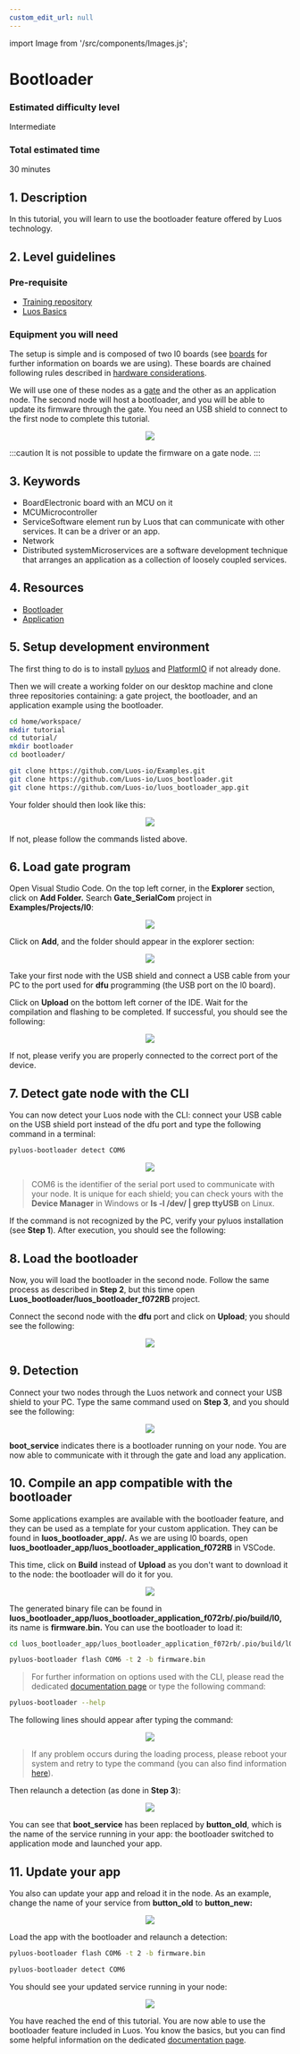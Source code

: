 ```yaml
---
custom_edit_url: null
---
```


import Image from '/src/components/Images.js';

# Bootloader

### Estimated difficulty level

Intermediate

### Total estimated time

30 minutes

## 1. Description

In this tutorial, you will learn to use the bootloader feature offered by Luos technology.

## 2. Level guidelines

### Pre-requisite

- [Training repository](https://github.com/Luos-io/Get_started)
- [Luos Basics](/docs/luos-technology/basics/basics)

### Equipment you will need

The setup is simple and is composed of two l0 boards (see [boards](/docs/tutorials/demo-boards/luos-demo-boards) for further information on boards we are using). These boards are chained following rules described in [hardware considerations](/docs/hardware-consideration/hardware-consideration).

We will use one of these nodes as a [gate](/docs/tools/gate) and the other as an application node. The second node will host a bootloader, and you will be able to update its firmware through the gate. You need an USB shield to connect to the first node to complete this tutorial.

<div align="center">
  <Image src="/img/tutorials/bootloader/tutorial_setup.png" darkSrc="/img/tutorials/bootloader/tutorial_setup-dark.png"/>
</div>

:::caution
It is not possible to update the firmware on a gate node.
:::

## 3. Keywords

- <span className="cust_tooltip">Board<span className="cust_tooltiptext">Electronic board with an MCU on it</span></span>
- <span className="cust_tooltip">MCU<span className="cust_tooltiptext">Microcontroller</span></span>
- <span className="cust_tooltip">Service<span className="cust_tooltiptext">Software element run by Luos that can communicate with other services. It can be a driver or an app.</span></span>
- Network
- <span className="cust_tooltip">Distributed system<span className="cust_tooltiptext">Microservices are a software development technique that arranges an application as a collection of loosely coupled services.</span></span>

## 4. Resources

- [Bootloader](https://github.com/Luos-io/Luos_bootloader.git)
- [Application](https://github.com/Luos-io/luos_bootloader_app.git)

## 5. Setup development environment

The first thing to do is to install [pyluos](/docs/tools/pyluos) and [PlatformIO](/get-started/get-started) if not already done.

Then we will create a working folder on our desktop machine and clone three repositories containing: a gate project, the bootloader, and an application example using the bootloader.

```bash
cd home/workspace/
mkdir tutorial
cd tutorial/
mkdir bootloader
cd bootloader/

git clone https://github.com/Luos-io/Examples.git
git clone https://github.com/Luos-io/Luos_bootloader.git
git clone https://github.com/Luos-io/luos_bootloader_app.git
```

Your folder should then look like this:

<div align="center">
  <Image src="/img/tutorials/bootloader/working_folder.png"/>
</div>

If not, please follow the commands listed above.

## 6. Load gate program

Open Visual Studio Code. On the top left corner, in the **Explorer** section, click on **Add Folder.** Search **Gate_SerialCom** project in **Examples/Projects/l0**:

<div align="center">
  <Image src="/img/tutorials/bootloader/find_project.png"/>
</div>

Click on **Add**, and the folder should appear in the explorer section:

<div align="center">
  <Image src="/img/tutorials/bootloader/Gate_project.png"/>
</div>

Take your first node with the USB shield and connect a USB cable from your PC to the port used for **dfu** programming (the USB port on the l0 board).

Click on **Upload** on the bottom left corner of the IDE. Wait for the compilation and flashing to be completed. If successful, you should see the following:

<div align="center">
  <Image src="/img/tutorials/bootloader/load_gate.png"/>
</div>

If not, please verify you are properly connected to the correct port of the device.

## 7. Detect gate node with the CLI

You can now detect your Luos node with the CLI: connect your USB cable on the USB shield port instead of the dfu port and type the following command in a terminal:

```bash
pyluos-bootloader detect COM6
```

<div align="center">
  <Image src="/img/tutorials/bootloader/gate_detect.png"/>
</div>

> COM6 is the identifier of the serial port used to communicate with your node. It is unique for each shield; you can check yours with the **Device Manager** in Windows or **ls -l /dev/ | grep ttyUSB** on Linux.

If the command is not recognized by the PC, verify your pyluos installation (see **Step 1**). After execution, you should see the following:

## 8. Load the bootloader

Now, you will load the bootloader in the second node. Follow the same process as described in **Step 2**, but this time open **Luos_bootloader/luos_bootloader_f072RB** project.

Connect the second node with the **dfu** port and click on **Upload**; you should see the following:

<div align="center">
  <Image src="/img/tutorials/bootloader/load_bootloader.png"/>
</div>

## 9. Detection

Connect your two nodes through the Luos network and connect your USB shield to your PC. Type the same command used on **Step 3**, and you should see the following:

<div align="center">
  <Image src="/img/tutorials/bootloader/detect_bootloader.png"/>
</div>

**boot_service** indicates there is a bootloader running on your node. You are now able to communicate with it through the gate and load any application.

## 10. Compile an app compatible with the bootloader

Some applications examples are available with the bootloader feature, and they can be used as a template for your custom application. They can be found in **luos_bootloader_app/.** As we are using l0 boards, open **luos_bootloader_app/luos_bootloader_application_f072RB** in VSCode.

This time, click on **Build** instead of **Upload** as you don't want to download it to the node: the bootloader will do it for you.

<div align="center">
  <Image src="/img/tutorials/bootloader/application_build.png"/>
</div>

The generated binary file can be found in **luos_bootloader_app/luos_bootloader_application_f072rb/.pio/build/l0,** its name is **firmware.bin.** You can use the bootloader to load it:

```bash
cd luos_bootloader_app/luos_bootloader_application_f072rb/.pio/build/l0

pyluos-bootloader flash COM6 -t 2 -b firmware.bin
```

> For further information on options used with the CLI, please read the dedicated [documentation page](/docs/tools/boot) or type the following command:

```bash
pyluos-bootloader --help
```

The following lines should appear after typing the command:

<div align="center">
  <Image src="/img/tutorials/bootloader/application_load.png"/>
</div>

> If any problem occurs during the loading process, please reboot your system and retry to type the command (you can also find information [here](/docs/tools/boot)).

Then relaunch a detection (as done in **Step 3**):

<div align="center">
  <Image src="/img/tutorials/bootloader/detect_old_app.png"/>
</div>

You can see that **boot_service** has been replaced by **button_old**, which is the name of the service running in your app: the bootloader switched to application mode and launched your app.

## 11. Update your app

You also can update your app and reload it in the node. As an example, change the name of your service from **button_old** to **button_new:**

<div align="center">
  <Image src="/img/tutorials/bootloader/update_app_build.png"/>
</div>

Load the app with the bootloader and relaunch a detection:

```bash
pyluos-bootloader flash COM6 -t 2 -b firmware.bin

pyluos-bootloader detect COM6
```

You should see your updated service running in your node:

<div align="center">
  <Image src="/img/tutorials/bootloader/detect_new_app.png"/>
</div>

You have reached the end of this tutorial. You are now able to use the bootloader feature included in Luos. You know the basics, but you can find some helpful information on the dedicated [documentation page](/docs/tools/boot).
